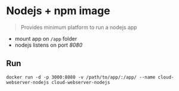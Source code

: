 Nodejs + npm image
==================

> Provides minimum platform to run a nodejs app

- mount app on `/app` folder
- nodejs listens on port *8080*
## Run

`docker run -d -p 3000:8080 -v /path/to/app/:/app/ --name cloud-webserver-nodejs cloud-webserver-nodejs`